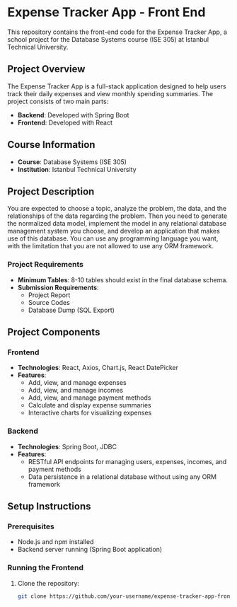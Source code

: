 # Expense Tracker App - Front End

This repository contains the front-end code for the Expense Tracker App, a school project for the Database Systems course (ISE 305) at Istanbul Technical University.

## Project Overview

The Expense Tracker App is a full-stack application designed to help users track their daily expenses and view monthly spending summaries. The project consists of two main parts:
- **Backend**: Developed with Spring Boot
- **Frontend**: Developed with React

## Course Information

- **Course**: Database Systems (ISE 305)
- **Institution**: Istanbul Technical University

## Project Description

You are expected to choose a topic, analyze the problem, the data, and the relationships of the data regarding the problem. Then you need to generate the normalized data model, implement the model in any relational database management system you choose, and develop an application that makes use of this database. You can use any programming language you want, with the limitation that you are not allowed to use any ORM framework.

### Project Requirements

- **Minimum Tables**: 8-10 tables should exist in the final database schema.
- **Submission Requirements**:
  - Project Report
  - Source Codes
  - Database Dump (SQL Export)

## Project Components

### Frontend

- **Technologies**: React, Axios, Chart.js, React DatePicker
- **Features**:
  - Add, view, and manage expenses
  - Add, view, and manage incomes
  - Add, view, and manage payment methods
  - Calculate and display expense summaries
  - Interactive charts for visualizing expenses

### Backend

- **Technologies**: Spring Boot, JDBC
- **Features**:
  - RESTful API endpoints for managing users, expenses, incomes, and payment methods
  - Data persistence in a relational database without using any ORM framework

## Setup Instructions

### Prerequisites

- Node.js and npm installed
- Backend server running (Spring Boot application)

### Running the Frontend

1. Clone the repository:
   ```bash
   git clone https://github.com/your-username/expense-tracker-app-front-end.git

